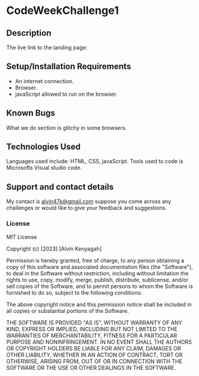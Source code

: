 # CodeWeekChallenge1

## Description
 
  The live link to the landing page:  
## Setup/Installation Requirements
* An internet connection.
* Browser.
* javaScript allowed to run on the browser. 
## Known Bugs
What we do section is glitchy in some browsers.
## Technologies Used
Languages used include: HTML, CSS, javaScript. Tools used to code is Microsofts Visual studio code.
## Support and contact details
My contact is alvin47k@gmail.com suppose you come across any challenges or would like to give your feedback and suggestions. 
### License
MIT License

Copyright (c) [2023] [Alvin Kenyagah]

Permission is hereby granted, free of charge, to any person obtaining a copy
of this software and associated documentation files (the "Software"), to deal
in the Software without restriction, including without limitation the rights
to use, copy, modify, merge, publish, distribute, sublicense, and/or sell
copies of the Software, and to permit persons to whom the Software is
furnished to do so, subject to the following conditions:

The above copyright notice and this permission notice shall be included in all
copies or substantial portions of the Software.

THE SOFTWARE IS PROVIDED "AS IS", WITHOUT WARRANTY OF ANY KIND, EXPRESS OR
IMPLIED, INCLUDING BUT NOT LIMITED TO THE WARRANTIES OF MERCHANTABILITY,
FITNESS FOR A PARTICULAR PURPOSE AND NONINFRINGEMENT. IN NO EVENT SHALL THE
AUTHORS OR COPYRIGHT HOLDERS BE LIABLE FOR ANY CLAIM, DAMAGES OR OTHER
LIABILITY, WHETHER IN AN ACTION OF CONTRACT, TORT OR OTHERWISE, ARISING FROM,
OUT OF OR IN CONNECTION WITH THE SOFTWARE OR THE USE OR OTHER DEALINGS IN THE
SOFTWARE.


